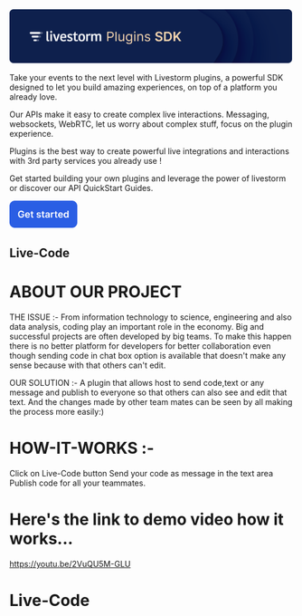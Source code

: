 
<img src="https://raw.githubusercontent.com/livestorm/livestorm-plugin-cli/master/src/assets/sdk-header.png" width="500px">

Take your events to the next level with Livestorm plugins, a powerful SDK designed to let you build amazing experiences, on top of a platform you already love.

Our APIs make it easy to create complex live interactions. Messaging, websockets, WebRTC, let us worry about complex stuff, focus on the plugin experience.

Plugins is the best way to create powerful live integrations and interactions with 3rd party services you already use !

Get started building your own plugins and leverage the power of livestorm or discover our API QuickStart Guides.

[<img src="https://raw.githubusercontent.com/livestorm/livestorm-plugin-cli/master/src/assets/docs-link.png" width="120px">](https://developers.livestorm.co/docs/getting-started-with-plugins-sdk/)

## Live-Code
# ABOUT OUR PROJECT
THE ISSUE :- From information technology to science, engineering and also data analysis, coding play an important role in the economy. Big and successful projects are often developed by big teams. To make this happen there is no better platform for developers for better collaboration even though sending code in chat box option is available that doesn't make any sense because with that others can't edit.

OUR SOLUTION :- A plugin that allows host to send code,text or any message and publish to everyone so that others can also see and edit that text. And the changes made by other team mates can be seen by all making the process more easily:)

# HOW-IT-WORKS :- 
Click on Live-Code button
Send your code as message in the text area
Publish code for all your teammates.


# Here's the link to demo video how it works...
https://youtu.be/2VuQU5M-GLU
# Live-Code
